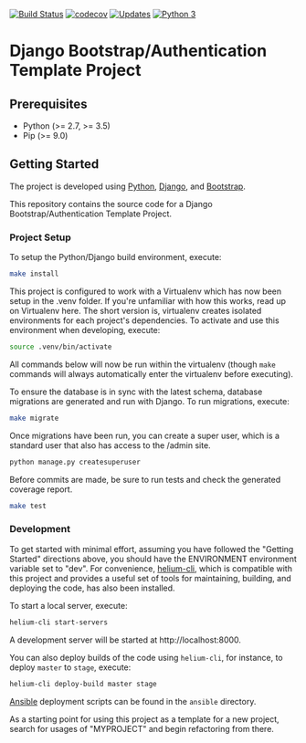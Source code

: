 [![Build Status](https://travis-ci.org/alexdlaird/django-bootstrap-authentication-template-project.svg?branch=master)](https://travis-ci.org/alexdlaird/django-bootstrap-authentication-template-project)
[![codecov](https://codecov.io/gh/alexdlaird/django-bootstrap-authentication-template-project/branch/master/graph/badge.svg)](https://codecov.io/gh/alexdlaird/django-bootstrap-authentication-template-project)
[![Updates](https://pyup.io/repos/github/alexdlaird/django-bootstrap-authentication-template-project/shield.svg)](https://pyup.io/repos/github/alexdlaird/django-bootstrap-authentication-template-project/)
[![Python 3](https://pyup.io/repos/github/alexdlaird/django-bootstrap-authentication-template-project/python-3-shield.svg)](https://pyup.io/repos/github/alexdlaird/django-bootstrap-authentication-template-project/)

Django Bootstrap/Authentication Template Project
================

## Prerequisites

- Python (>= 2.7, >= 3.5)
- Pip (>= 9.0)

## Getting Started
The project is developed using [Python](https://www.python.org/), [Django](https://www.djangoproject.com), and [Bootstrap](http://getbootstrap.com/docs/3.3/).

This repository contains the source code for a Django Bootstrap/Authentication Template Project.

### Project Setup
To setup the Python/Django build environment, execute:

```sh
make install
```

This project is configured to work with a Virtualenv which has now been setup in the .venv folder. If you're unfamiliar with how this works, read up on Virtualenv here. The short version is, virtualenv creates isolated environments for each project's dependencies. To activate and use this environment when developing, execute:

```sh
source .venv/bin/activate
```

All commands below will now be run within the virtualenv (though `make` commands will always automatically enter the virtualenv before executing).

To ensure the database is in sync with the latest schema, database migrations are generated and run with Django. To run migrations, execute:

```sh
make migrate
```

Once migrations have been run, you can create a super user, which is a standard user that also has access to the /admin site.

```sh
python manage.py createsuperuser
```

Before commits are made, be sure to run tests and check the generated coverage report.

```sh
make test
```

### Development
To get started with minimal effort, assuming you have followed the "Getting Started" directions above, you should have the ENVIRONMENT environment
variable set to "dev". For convenience, [helium-cli](https://github.com/HeliumEdu/heliumcli#readme), which is compatible with this project and
provides a useful set of tools for maintaining, building, and deploying the code, has also been installed.

To start a local server, execute:

```sh
helium-cli start-servers
```

A development server will be started at http://localhost:8000.

You can also deploy builds of the code using `helium-cli`, for instance, to deploy `master` to `stage`, execute:

```sh
helium-cli deploy-build master stage
```

[Ansible](https://www.ansible.com/) deployment scripts can be found in the `ansible` directory.

As a starting point for using this project as a template for a new project, search for usages of "MYPROJECT" and
begin refactoring from there.
